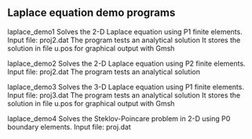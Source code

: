 Laplace equation demo programs
-------------

laplace_demo1 Solves the 2-D Laplace equation using P1 finite elements.
Input file: proj2.dat
The program tests an analytical solution
It stores the solution in file u.pos for graphical output with Gmsh

laplace_demo2 Solves the 2-D Laplace equation using P2 finite elements.
Input file: proj2.dat
The program tests an analytical solution

laplace_demo3 Solves the 3-D Laplace equation using P1 finite elements.
Input file: proj3.dat
The program tests an analytical solution
It stores the solution in file u.pos for graphical output with Gmsh

laplace_demo4 Solves the Steklov-Poincare problem in 2-D using P0 boundary elements.
Input file: proj.dat

